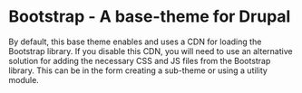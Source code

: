 # Bootstrap - A base-theme for Drupal

By default, this base theme enables and uses a CDN for loading the Bootstrap library. If you disable this CDN, you will need to use an alternative solution for adding the necessary CSS and JS files from the Bootstrap library. This can be in the form creating a sub-theme or using a utility module.

